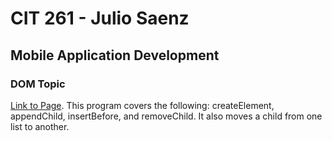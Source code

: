 # CIT 261 - Julio Saenz
## Mobile Application Development

### DOM Topic
[Link to Page](http://htmlpreview.github.io/?https://github.com/Saenz-Julio/CIT261/blob/master/CIT261/WebContent/DOM/DOM.html).  This program covers the following: createElement, appendChild, insertBefore, and removeChild.  It also moves a child from one list to another.
